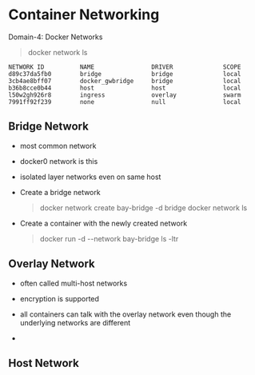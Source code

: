 # Container Networking

Domain-4: Docker Networks

>   docker network ls

```
NETWORK ID          NAME                DRIVER              SCOPE
d89c37da5fb0        bridge              bridge              local
3cb4ae8bff07        docker_gwbridge     bridge              local
b36b8cce0b44        host                host                local
l50w2gh926r8        ingress             overlay             swarm
7991ff92f239        none                null                local
```

## Bridge Network

*   most common network

*   docker0 network is this

*   isolated layer networks even on same host

*   Create a bridge network
    >   docker network create bay-bridge -d bridge
    >   docker network ls

*   Create a container with the newly created network
    >   docker run -d <image-name> --network bay-bridge ls -ltr

## Overlay Network

*   often called multi-host networks

*   encryption is supported

*   all containers can talk with the overlay network even though the underlying networks are different

*   

## Host Network
